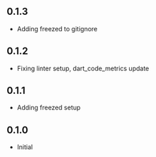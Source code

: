 ## 0.1.3

- Adding freezed to gitignore

## 0.1.2

- Fixing linter setup, dart_code_metrics update

## 0.1.1

- Adding freezed setup

## 0.1.0

- Initial
